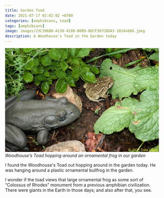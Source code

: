 ```yaml
---
title: Garden Toad
date: 2021-07-17 02:02:02 +0700
categories: [amphibians, toad]
tags: [amphibians]
image: images/23C396B0-A138-4188-B6B9-8DCF307CDDA3-1024x688.jpeg
description: A Woodhouse's Toad in the Garden today
---
```


![picture](images/23C396B0-A138-4188-B6B9-8DCF307CDDA3-1024x688.jpeg)
*Woodhouse’s Toad hopping around an ornamental frog in our garden*

I found the Woodhouse's Toad out hopping around in the garden today. He was hanging around a plastic ornamental bullfrog in the garden.

I wonder if the toad views that large ornamental frog as some sort of “Colossus of Rhodes” monument from a previous amphibian civilization. There were giants in the Earth in those days; and also after that, you see.
